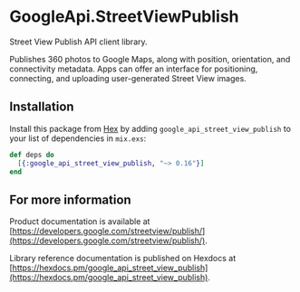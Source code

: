 # GoogleApi.StreetViewPublish

Street View Publish API client library.

Publishes 360 photos to Google Maps, along with position, orientation, and connectivity metadata. Apps can offer an interface for positioning, connecting, and uploading user-generated Street View images.


## Installation

Install this package from [Hex](https://hex.pm) by adding
`google_api_street_view_publish` to your list of dependencies in `mix.exs`:

```elixir
def deps do
  [{:google_api_street_view_publish, "~> 0.16"}]
end
```

## For more information

Product documentation is available at [https://developers.google.com/streetview/publish/](https://developers.google.com/streetview/publish/).

Library reference documentation is published on Hexdocs at
[https://hexdocs.pm/google_api_street_view_publish](https://hexdocs.pm/google_api_street_view_publish).
